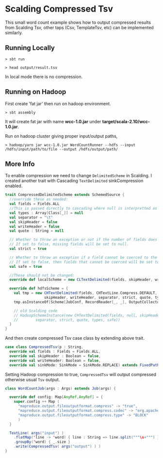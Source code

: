 # Scalding Compressed Tsv

This small word count example shows how to output compressed results from Scalding Tsv, other taps (Csv, TemplateTsv, etc) can be implemented similarly. 

## Running Locally
```
> sbt run

> head output/result.tsv
```

In local mode there is no compression.

## Running on Hadoop
First create 'fat jar' then run on hadoop environment.
```
> sbt assembly
```
It will create fat jar with name **wcc-1.0.jar** under **target/scala-2.10/wcc-1.0.jar**.

Run on hadoop cluster giving proper input/output paths,
```
> hadoop/yarn jar wcc-1.0.jar WordCountRunner --hdfs --input /hdfs/input/path/to/file --output /hdfs/output/path/
```

## More Info

To enable compression we need to change `DelimitedScheme` in Scalding. I created another trait with Cascading `TextDelimited` sinkCompression enabled.
```scala
trait CompressedDelimitedScheme extends SchemedSource {
  //override these as needed:
  val fields = Fields.ALL
  //This is passed directly to cascading where null is interpretted as string
  val types : Array[Class[_]] = null
  val separator = "\t"
  val skipHeader = false
  val writeHeader = false
  val quote : String = null

  // Whether to throw an exception or not if the number of fields does not match an expected number.
  // If set to false, missing fields will be set to null.
  val strict = true

  // Whether to throw an exception if a field cannot be coerced to the right type.
  // If set to false, then fields that cannot be coerced will be set to null.
  val safe = true

  //These should not be changed:
  override def localScheme = new CLTextDelimited(fields, skipHeader, writeHeader, separator, strict, quote, types, safe)

  override def hdfsScheme = {
    val tmp = new CHTextDelimited(fields, CHTextLine.Compress.DEFAULT, 
                  skipHeader, writeHeader, separator, strict, quote, types, safe)
    tmp.asInstanceOf[Scheme[JobConf, RecordReader[_, _], OutputCollector[_, _], _, _]]

    // old Scalding code
    // HadoopSchemeInstance(new CHTextDelimited(fields, null, skipHeader, writeHeader, 
    //        separator, strict, quote, types, safe))
  }
}
```

And then create compressed Tsv case class by extending above trait.
```scala
case class CompressedTsv(p : String,
  override val fields : Fields = Fields.ALL,
  override val skipHeader : Boolean = false,
  override val writeHeader: Boolean = false,
  override val sinkMode: SinkMode = SinkMode.REPLACE) extends FixedPathSource(p) with CompressedDelimitedScheme
```

Setting Hadoop compression to true, `CompressedTsv` will output compressed otherwise usual `Tsv` output.

```scala
class WordCountJob(args : Args) extends Job(args) {

  override def config: Map[AnyRef,AnyRef] = {
    super.config ++ Map (
      "mapreduce.output.fileoutputformat.compress" -> "true",
      "mapreduce.output.fileoutputformat.compress.codec" -> "org.apache.hadoop.io.compress.GzipCodec",
      "mapreduce.output.fileoutputformat.compress.type" -> "BLOCK"
      )
  }

  TextLine( args("input") )
    .flatMap('line -> 'word) { line : String => line.split("""\s+""") }
    .groupBy('word) { _.size }
    .write(CompressedTsv( args("output") ) )
}
```
